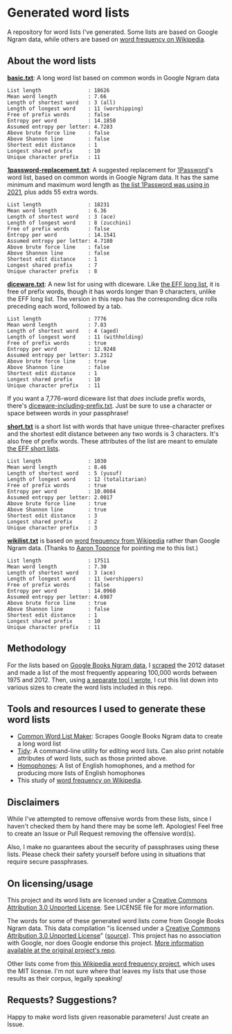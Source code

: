 # Generated word lists

A repository for word lists I've generated. Some lists are based on Google Ngram data, while others are based on [word frequency on Wikipedia](https://github.com/IlyaSemenov/wikipedia-word-frequency/blob/master/results/enwiki-20190320-words-frequency.txt).

## About the word lists

**[basic.txt](lists/basic.txt)**: A long word list based on common words in Google Ngram data
```text
List length               : 18626
Mean word length          : 7.66
Length of shortest word   : 3 (all)
Length of longest word    : 11 (worshipping)
Free of prefix words      : false
Entropy per word          : 14.1850
Assumed entropy per letter: 4.7283
Above brute force line    : false
Above Shannon line        : false
Shortest edit distance    : 1
Longest shared prefix     : 10
Unique character prefix   : 11
```

**[1password-replacement.txt](lists/1password-replacement.txt)**: A suggested replacement for [1Password](https://1password.com/)'s word list, based on common words in Google Ngram data. It has the same minimum and maximum word length as [the list 1Password was using in 2021](https://1password.com/txt/agwordlist.txt), plus adds 55 extra words.
```text
List length               : 18231
Mean word length          : 6.36
Length of shortest word   : 3 (ace)
Length of longest word    : 8 (zucchini)
Free of prefix words      : false
Entropy per word          : 14.1541
Assumed entropy per letter: 4.7180
Above brute force line    : false
Above Shannon line        : false
Shortest edit distance    : 1
Longest shared prefix     : 7
Unique character prefix   : 8
```

**[diceware.txt](lists/diceware.txt)**: A new list for using with diceware. Like [the EFF long list](https://www.eff.org/dice), it is free of prefix words, though it has words longer than 9 characters, unlike the EFF long list. The version in this repo has the corresponding dice rolls preceding each word, followed by a tab. 
```text
List length               : 7776
Mean word length          : 7.83
Length of shortest word   : 4 (aged)
Length of longest word    : 11 (withholding)
Free of prefix words      : true
Entropy per word          : 12.9248
Assumed entropy per letter: 3.2312
Above brute force line    : true
Above Shannon line        : false
Shortest edit distance    : 1
Longest shared prefix     : 10
Unique character prefix   : 11
```

If you want a 7,776-word diceware list that _does_ include prefix words, there's [diceware-including-prefix.txt](lists/diceware-including-prefix.txt). Just be sure to use a character or space between words in your passphrase!

**[short.txt](lists/short.txt)** is a short list with words that have unique three-character prefixes and the shortest edit distance between any two words is 3 characters. It's also free of prefix words. These attributes of the list are meant to emulate [the EFF short lists](https://www.eff.org/deeplinks/2016/07/new-wordlists-random-passphrases).
```text
List length               : 1030
Mean word length          : 8.46
Length of shortest word   : 5 (yusuf)
Length of longest word    : 12 (totalitarian)
Free of prefix words      : true
Entropy per word          : 10.0084
Assumed entropy per letter: 2.0017
Above brute force line    : true
Above Shannon line        : true
Shortest edit distance    : 3
Longest shared prefix     : 2
Unique character prefix   : 3
```

**[wikilist.txt](lists/wikilist.txt)** is based on [word frequency from Wikipedia](https://github.com/IlyaSemenov/wikipedia-word-frequency/blob/master/results/enwiki-20190320-words-frequency.txt) rather than Google Ngram data. (Thanks to [Aaron Toponce](https://fosstodon.org/@atoponce) for pointing me to this list.)
```text
List length               : 17511
Mean word length          : 7.30
Length of shortest word   : 3 (ace)
Length of longest word    : 11 (worshippers)
Free of prefix words      : false
Entropy per word          : 14.0960
Assumed entropy per letter: 4.6987
Above brute force line    : true
Above Shannon line        : false
Shortest edit distance    : 1
Longest shared prefix     : 10
Unique character prefix   : 11
```

## Methodology

For the lists based on [Google Books Ngram data](https://storage.googleapis.com/books/ngrams/books/datasetsv3.html), I [scraped](https://github.com/sts10/common_word_list_maker) the 2012 dataset and made a list of the most frequently appearing 100,000 words between 1975 and 2012. Then, using [a separate tool I wrote](https://github.com/sts10/tidy), I cut this list down into various sizes to create the word lists included in this repo.

## Tools and resources I used to generate these word lists

- [Common Word List Maker](https://github.com/sts10/common_word_list_maker): Scrapes Google Books Ngram data to create a long word list
- [Tidy](https://github.com/sts10/tidy): A command-line utility for editing word lists. Can also print notable attributes of word lists, such as those printed above.
- [Homophones](https://github.com/sts10/homophones/tree/main/homophone-lists): A list of English homophones, and a method for producing more lists of English homophones
- This study of [word frequency on Wikipedia](https://github.com/IlyaSemenov/wikipedia-word-frequency/).

## Disclaimers

While I've attempted to remove offensive words from these lists, since I haven't checked them by hand there may be some left. Apologies! Feel free to create an Issue or Pull Request removing the offensive word(s).

Also, I make no guarantees about the security of passphrases using these lists. Please check their safety yourself before using in situations that require secure passphrases.

## On licensing/usage

This project and its word lists are licensed under a [Creative Commons Attribution 3.0 Unported License](http://creativecommons.org/licenses/by/3.0/). See LICENSE file for more information.

The words for some of these generated word lists come from Google Books Ngram data. This data compilation "is licensed under a [Creative Commons Attribution 3.0 Unported License](http://creativecommons.org/licenses/by/3.0/)" ([source](https://storage.googleapis.com/books/ngrams/books/datasetsv3.html)). This project has no association with Google, nor does Google endorse this project. [More information available at the original project's repo](https://github.com/sts10/common_word_list_maker).

Other lists come from [this Wikipedia word frequency project](https://github.com/IlyaSemenov/wikipedia-word-frequency/), which uses the MIT license. I'm not sure where that leaves my lists that use those results as their corpus, legally speaking! 

## Requests? Suggestions? 

Happy to make word lists given reasonable parameters! Just create an Issue.
